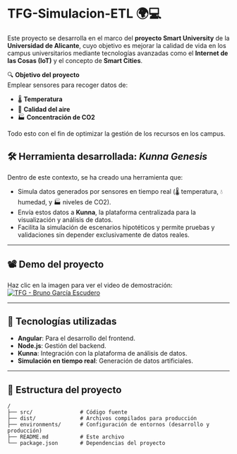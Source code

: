 # TFG-Simulacion-ETL 🌍💻

Este proyecto se desarrolla en el marco del **proyecto Smart University** de la **Universidad de Alicante**, cuyo objetivo es mejorar la calidad de vida en los campus universitarios mediante tecnologías avanzadas como el **Internet de las Cosas (IoT)** y el concepto de **Smart Cities**. 

🔍 **Objetivo del proyecto**  
Emplear sensores para recoger datos de:
- 🌡️ **Temperatura**
- 💨 **Calidad del aire**
- 🏭 **Concentración de CO2**

Todo esto con el fin de optimizar la gestión de los recursos en los campus.

## 🛠️ Herramienta desarrollada: *Kunna Genesis*  

Dentro de este contexto, se ha creado una herramienta que:  
- Simula datos generados por sensores en tiempo real (🌡️ temperatura, 💧 humedad, y 🏭 niveles de CO2).  
- Envía estos datos a **Kunna**, la plataforma centralizada para la visualización y análisis de datos.  
- Facilita la simulación de escenarios hipotéticos y permite pruebas y validaciones sin depender exclusivamente de datos reales.  

---

## 📽️ Demo del proyecto  
Haz clic en la imagen para ver el video de demostración:  
[![TFG - Bruno García Escudero](https://img.youtube.com/vi/qVWxAgBl3EU/0.jpg)](https://www.youtube.com/watch?v=qVWxAgBl3EU)

---

## 🚀 Tecnologías utilizadas  
- **Angular**: Para el desarrollo del frontend.  
- **Node.js**: Gestión del backend.  
- **Kunna**: Integración con la plataforma de análisis de datos.  
- **Simulación en tiempo real**: Generación de datos artificiales.  

---

## 📂 Estructura del proyecto  
```plaintext
/
├── src/               # Código fuente
├── dist/              # Archivos compilados para producción
├── environments/      # Configuración de entornos (desarrollo y producción)
├── README.md          # Este archivo
└── package.json       # Dependencias del proyecto


